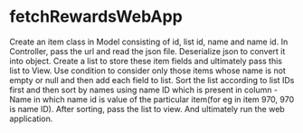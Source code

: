 # fetchRewardsWebApp

Create an item class in Model consisting of id, list id, name and name id. In Controller, pass the url and read the json file. Deserialize json to convert it into object. Create a list to store these item fields and ultimately pass this list to View.  Use condition to consider only those items whose name is not empty or null and then add each field to list. Sort the list according to list IDs first and then sort by names using name ID which is present in column - Name in which name id is value of the particular item(for eg in item 970, 970 is name ID). After sorting, pass the list to view. And ultimately run the web application.

